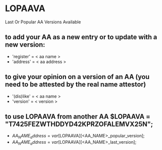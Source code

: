 # LOPAAVA
Last Or Popular AA Versions Available

## to add your AA as a new entry or to update with a new version:
* 'register' = < aa name >
* 'address' = < aa address >
  
## to give your opinion on a version of an AA (you need to be attested by the real name attestor)
* '(dis)like' = < aa name >
* 'version' = < version >

## to use LOPAAVA from another AA $LOPAAVA = "T7425FEZWTHDDYD42KPRZOFALEMVX25N";
* $AA_NAME_address = var[$LOPAAVA][<AA_NAME>_popular_version];
* $AA_NAME_address = var[$LOPAAVA][<AA_NAME>_last_version];
  

